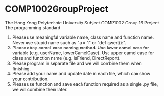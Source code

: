 # COMP1002GroupProject
The Hong Kong Polytechnic University Subject COMP1002 Group 16 Project
The programming standard
1. Please use meaningful variable name, class name and function name. Never use stupid name such as "a = 1" or "def qwert():".
2. Please obey camel-case naming method. Use lower camel case for variable (e.g. userName, lowerCamelCase). Use upper camel case for class and function name (e.g. IsFriend, DirectReport).
3. Please program in separate file and we will combine them when finishing.
4. Please add your name and update date in each file, which can show your contribution.
5. Please use function and save each function required as a single .py file, we will combine them later.
